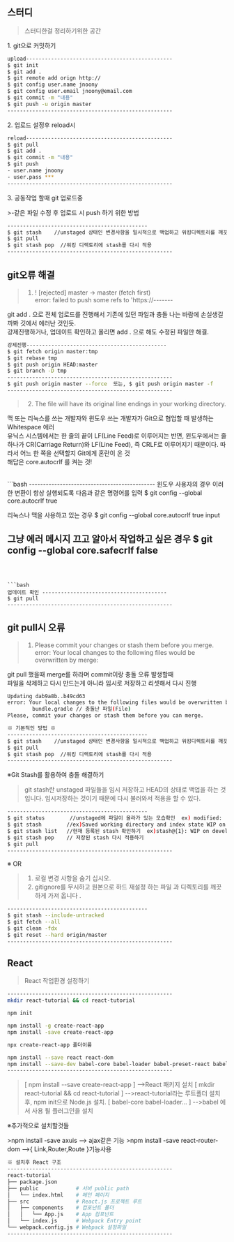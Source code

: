 스터디
------------
><p>스터디한걸 정리하기위한 공간</p>
<p> 1. git으로 커밋하기 </p>

```bash
upload-----------------------------------------------
$ git init
$ git add .
$ git remote add orign http://
$ git config user.name jnoony
$ git config user.email jnoony@email.com
$ git commit -m "내용"
$ git push -u origin master
-----------------------------------------------------
```
<p>2. 업로드 설정후 reload시</p>

```bash
reload-----------------------------------------------
$ git pull
$ git add .
$ git commit -m "내용"
$ git push
- user.name jnoony
- user.pass ***
-----------------------------------------------------
```

<p>3. 공동작업 할때 git 업로드중  </p>
>-같은 파일 수정 후 업로드 시 push 하기 위한 방법

```bash
---------------------------------------------
$ git stash    //unstaged 상태인 변경사항을 일시적으로 백업하고 워킹디렉토리를 깨끗한 상태로 유지
$ git pull     
$ git stash pop  //워킹 디렉토리에 stash를 다시 적용
-----------------------------------------------------
```

git오류 해결
---------
>1. ! [rejected] master -> master (fetch first) <br>
error: failed to push some refs to 'https://------- <br>
<p>git add . 으로 전체 업로드를 진행해서 기존에 있던 파일과 충돌 나는 바람에 손실생길까봐 깃에서 에러난 것인듯. <br>
강제진행하거나, 업데이트 확인하고 올리면 add . 으로 해도 수정된 파일만  해결.</p>

```bash
강제진행---------------------------------------------
$ git fetch origin master:tmp
$ git rebase tmp
$ git push origin HEAD:master
$ git branch -D tmp
-----------------------------------------------------
$ git push origin master --force  또는, $ git push origin master -f
-----------------------------------------------------
```


>2. The file will have its original line endings in your working directory.
<p>맥 또는 리눅스를 쓰는 개발자와 윈도우 쓰는 개발자가 Git으로 협업할 때 발생하는 Whitespace 에러 <br>
유닉스 시스템에서는 한 줄의 끝이 LF(Line Feed)로 이루어지는 반면, 윈도우에서는 줄 하나가 CR(Carriage Return)와 LF(Line Feed), 즉 CRLF로 이루어지기 때문이다. 따라서 어느 한 쪽을 선택할지 Git에게 혼란이 온 것<br>
해답은 core.autocrlf 를 켜는 것!</p>
<br>
```bash
---------------------------------------------
윈도우 사용자의 경우 이러한 변환이 항상 실행되도록 다음과 같은 명령어를 입력
$ git config --global core.autocrlf true

리눅스나 맥을 사용하고 있는 경우
$ git config --global core.autocrlf true input

그냥 에러 메시지 끄고 알아서 작업하고 싶은 경우
$ git config --global core.safecrlf false
-----------------------------------------------------
```



```bash
업데이트 확인 ----------------------------------------
$ git pull
-----------------------------------------------------
```


git pull시 오류
---------
>1. Please commit your changes or stash them before you merge. <br>
error: Your local changes to the following files would be overwritten by merge: <br>
<p>git pull 했을때 merge를 하라며 commit이랑 충돌 오류 발생할때<br>
파일을 삭제하고 다시 만드는게 아니라 임시로 저장하고 리셋해서 다시 진행</p>

```bash
Updating dab9a8b..b49cd63
error: Your local changes to the following files would be overwritten by merge:
        bundle.gradle // 충돌난 파일(File)
Please, commit your changes or stash them before you can merge.
```


```bash
※ 기본적인 방법 ※
---------------------------------------------
$ git stash    //unstaged 상태인 변경사항을 일시적으로 백업하고 워킹디렉토리를 깨끗한 상태로 유지
$ git pull     
$ git stash pop  //워킹 디렉토리에 stash를 다시 적용
-----------------------------------------------------
```

※Git Stash를 활용하여 충돌 해결하기
>git stash란 unstaged 파일들을 임시 저장하고 HEAD의 상태로 백업을 하는 것입니다.
>임시저장하는 것이기 때문에 다시 불러와서 적용을 할 수 있다.

```bash
---------------------------------------------
$ git status        //unstaged에 파일이 올라가 있는 모습확인  ex) modified:   deploy-source/award/index.html
$ git stash        //ex)Saved working directory and index state WIP on develop: ebab191 QA 세션 연사 추가/수정
$ git stash list   //현재 등록된 stash 확인하기  ex)stash@{1}: WIP on develop: 12145b5
$ git stash pop    // 저장된 stash 다시 적용하기
$ git pull
-----------------------------------------------------
```

※ OR
>1. 로컬 변경 사항을 숨기 십시오.
>2. gitignore를 무시하고 원본으로 하드 재설정 하는 파일 과 디렉토리를 깨끗하게 가져 옵니다 .

```bash
---------------------------------------------
$ git stash --include-untracked
$ git fetch --all
$ git clean -fdx
$ git reset --hard origin/master
-----------------------------------------------------
```



React
------------
>React 작업환경 설정하기

```bash
-----------------------------------------------------
mkdir react-tutorial && cd react-tutorial 

npm init

npm install -g create-react-app
npm install -save create-react-app

npx create-react-app 폴더이름

npm install --save react react-dom
npm install --save-dev babel-core babel-loader babel-preset-react babel-preset-es2015 webpack webpack-dev-server
-----------------------------------------------------
```
>[ npm install --save create-react-app ]  -->React 패키지 설치
>[ mkdir react-tutorial && cd react-tutorial ] -->react-tutorial라는 루트폴더 설치후, npm init으로 Node.js 설치.
>[ babel-core babel-loader... ]  -->babel 에서 사용 될 플러그인을 설치 

<p>※추가적으로 설치할것들</p>
>npm install -save axuis   --> ajax같은 기능
>npm install -save react-router-dom    -->{ Link,Router,Route }기능사용

```bash
※ 설치후 React 구조
-----------------------------------------------------
react-tutorial
├── package.json         
├── public            # 서버 public path
│   └── index.html    # 메인 페이지
├── src               # React.js 프로젝트 루트
│   ├── components    # 컴포넌트 폴더
│   │   └── App.js    # App 컴포넌트
│   └── index.js      # Webpack Entry point
└── webpack.config.js # Webpack 설정파일
-----------------------------------------------------
```
